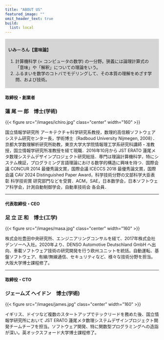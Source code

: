 ```yaml
---
title: "ABOUT US"
featured_image: ""
omit_header_text: true
build:
  list: local
---
```


<div style="background-color: #D5D5D5; padding: 5px 10px">
<h4> いみ－ろん【意味論】</h4>
<ol>
<li>計算機科学 (= コンピュータの数学) の一分野。狭義には論理計算式の「意味」や「解釈」についての理論をいう。
<li>ふるまいを数学のコトバでモデリングして、その本質の理解をめざす学問、および技術。
</ol>
</div>

#### 取締役・創業者
### 蓮 尾 一 郎　博士(学術)
{{< figure src="/images/ichiro.jpg" class="center" width="160" >}}

国立情報学研究所 アーキテクチャ科学研究系教授，数理的高信頼ソフトウェアシステム研究センター長，学術博士（Radboud University Nijmegen, 2008）．京都大学数理解析研究所助教，東京大学大学院情報理工学系研究科講師・准教授，国立情報学研究所准教授を経て現職．2016年10月から JST ERATO 蓮尾メタ数理システムデザインプロジェクト研究総括．専門は理論計算機科学，特にシステム検証，プログラミング言語理論における数学的構造に興味を持つ．国際会議 CONCUR 2014 最優秀論文賞，国際会議 ICECCS 2018 最優秀論文賞，国際会議 CAV 2024 Distinguished Paper Award，科学技術分野の文部科学大臣表彰 科学技術賞 研究部門などを受賞．ACM，SAE，日本数学会，日本ソフトウェア科学会，計測自動制御学会，自動車技術会 各会員．

---

#### 代表取締役・CEO
### 足 立 正 和　博士(工学)
{{< figure src="/images/masa.jpg" class="center" width="160" >}}

株式会社豊田中央研究所、エンジニアリングコンサルを経て、2017年株式会社デンソーへ入社。2020年より、DENSO Automotive Deutschland GmbH へ出向、車載ソフトウェア技術の研究開発を行う欧州ユニットを統括。自動運転、基盤ソフトウェア、有線/無線通信、セキュリティなど、様々な技術分野を担当。大阪大学博士課程修了。

---

#### 取締役・CTO
### ジェームズ ヘイドン　博士(学術)
{{< figure src="/images/james.jpg" class="center" width="160" >}}

イギリス、ドイツなど複数のスタートアップでテックリードを務めた後、国立情報学研究所において JST ERATO 蓮尾メタ数理システムデザインプロジェクト開発チームチーフを担当。ソフトウェア開発、特に関数型プログラミングへの造詣が深い。英オックスフォード大学博士課程修了。
